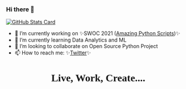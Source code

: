 ### Hi there 👋

    
   [![GitHub Stats Card](https://github-readme-stats.vercel.app/api?username=AnandD007&show_icons=true&count_private=true)](https://github.com/anuraghazra/github-readme-stats)

<!-- ![Profile Views](https://komarev.com/ghpvc/?username=AnandD007) -->

<!--
**AnandD007/AnandD007** is a ✨ _special_ ✨ repository because its `README.md` (this file) appears on your GitHub profile.
-->

- 🔭 I’m currently working on ✨SWOC 2021 ([Amazing Python Scripts](https://github.com/AnandD007/Amazing-Python-Scripts))✨
- 🌱 I’m currently learning Data Analytics and ML
- 👯 I’m looking to collaborate on Open Source Python Project
- 📫 How to reach me: ✨[Twitter](https://twitter.com/AnandD00007)✨
<h1 align=center style="font-family:Candara Light"> Live, Work, Create.... </h1>
